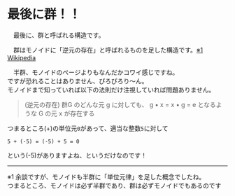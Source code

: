 # 最後に群！！

　最後に、群と呼ばれる構造です。

　群はモノイドに「逆元の存在」と呼ばれるものを足した構造です。[※1](#comment1)  
[Wikipedia](https://ja.wikipedia.org/wiki/%E7%BE%A4_%28%E6%95%B0%E5%AD%A6%29)

　半群、モノイドのページよりもなんだかコワイ感じですね。  
ですが恐れることはありません、ぴろぴろり〜ん。  
モノイドまで知っていれば以下の法則だけ注視していれば問題ありません。

> (逆元の存在) 群G のどんな元 g に対しても、 g • x = x • g = e となるような G の元 x が存在する

つまるところ(+)の単位元`0`があって、適当な整数`5`に対して
```
5 + (-5) = (-5) + 5 = 0
```
という(-5)がありますよね、というだけなのです！

- - -

<a name="comment1">※1  </a>
余談ですが、モノイドも半群に「単位元律」を足した概念でしたね。  
つまるところ、モノイドは必ず半群であり、群は必ずモノイドでもあるのです
